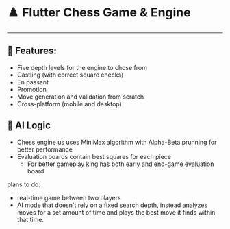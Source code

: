 # ♟️ Flutter Chess Game & Engine

<hr>

## 🔧 Features:
- Five depth levels for the engine to chose from
- Castling (with correct square checks)
- En passant
- Promotion
- Move generation and validation from scratch
- Cross-platform (mobile and desktop)

## 🤖 AI Logic
- Chess engine us uses MiniMax algorithm with Alpha-Beta prunning for better performance
- Evaluation boards contain best squares for each piece
    - For better gameplay king has both early and end-game evaluation board


plans to do:
- real-time game between two players
- AI mode that doesn't rely on a fixed search depth, instead analyzes moves for a set amount of time
  and plays the best move it finds within that time.
